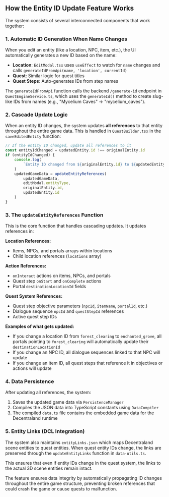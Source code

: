 ## How the Entity ID Update Feature Works

The system consists of several interconnected components that work together:

### 1. **Automatic ID Generation When Name Changes**

When you edit an entity (like a location, NPC, item, etc.), the UI automatically generates a new ID based on the name:

- **Location**: `EditModal.tsx` uses `useEffect` to watch for `name` changes and calls `generateIdFromApi(name, 'location', currentId)`
- **Quest**: Similar logic for quest titles
- **Quest Steps**: Auto-generates IDs from step names

The `generateIdFromApi` function calls the backend `/generate-id` endpoint in `QuestEngineService.ts`, which uses the `generateId()` method to create slug-like IDs from names (e.g., "Mycelium Caves" → "mycelium_caves").

### 2. **Cascade Update Logic**

When an entity ID changes, the system updates **all references** to that entity throughout the entire game data. This is handled in `QuestBuilder.tsx` in the `saveEditedEntity` function:

```typescript
// If the entity ID changed, update all references to it
const entityIdChanged = updatedEntity.id !== originalEntity.id
if (entityIdChanged) {
	console.log(
		`Entity ID changed from ${originalEntity.id} to ${updatedEntity.id} for ${editModal.entityType}`
	)
	updatedGameData = updateEntityReferences(
		updatedGameData,
		editModal.entityType,
		originalEntity.id,
		updatedEntity.id
	)
}
```

### 3. **The `updateEntityReferences` Function**

This is the core function that handles cascading updates. It updates references in:

**Location References:**

- Items, NPCs, and portals arrays within locations
- Child location references (`locations` array)

**Action References:**

- `onInteract` actions on items, NPCs, and portals
- Quest step `onStart` and `onComplete` actions
- Portal `destinationLocationId` fields

**Quest System References:**

- Quest step objective parameters (`npcId`, `itemName`, `portalId`, etc.)
- Dialogue sequence `npcId` and `questStepId` references
- Active quest step IDs

**Examples of what gets updated:**

- If you change a location ID from `forest_clearing` to `enchanted_grove`, all portals pointing to `forest_clearing` will automatically update their `destinationLocationId`
- If you change an NPC ID, all dialogue sequences linked to that NPC will update
- If you change an item ID, all quest steps that reference it in objectives or actions will update

### 4. **Data Persistence**

After updating all references, the system:

1. Saves the updated game data via `PersistenceManager`
2. Compiles the JSON data into TypeScript constants using `DataCompiler`
3. The compiled `data.ts` file contains the embedded game data for the Decentraland runtime

### 5. **Entity Links (DCL Integration)**

The system also maintains `entityLinks.json` which maps Decentraland scene entities to quest entities. When quest entity IDs change, the links are preserved through the `updateEntityLinks` function in `data-utils.ts`.

This ensures that even if entity IDs change in the quest system, the links to the actual 3D scene entities remain intact.

The feature ensures data integrity by automatically propagating ID changes throughout the entire game structure, preventing broken references that could crash the game or cause quests to malfunction.
